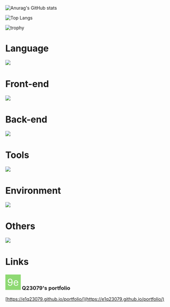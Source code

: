![Anurag's GitHub stats](https://github-readme-stats.vercel.app/api?username=e1q23079&show_icons=true&theme=transparent)

![Top Langs](https://github-readme-stats.vercel.app/api/top-langs/?username=e1q23079)

![trophy](https://github-profile-trophy.vercel.app/?username=e1q23079)

# Language
![](https://skillicons.dev/icons?i=c,py,java,js,ts,arduino,ruby)
# Front-end
![](https://skillicons.dev/icons?i=html,css,bootstrap,js,react)
# Back-end
![](https://skillicons.dev/icons?i=docker,flask,nodejs,express,mysql,sqlite,nginx,bots,azure)
# Tools
![](https://skillicons.dev/icons?i=git,github,githubactions,vscode,visualstudio,androidstudio,npm,discord,notion,powershell,bash,figma,postman)
# Environment
![](https://skillicons.dev/icons?i=linux,ubuntu,raspberrypi)
# Others
![](https://skillicons.dev/icons?i=md,svg,opencv,pytorch)

# Links
### ![](https://github.com/e1q23079/portfolio/blob/main/public/files/Q23079_icon.png?raw=true) Q23079's portfolio
[https://e1q23079.github.io/portfolio/](https://e1q23079.github.io/portfolio/)
